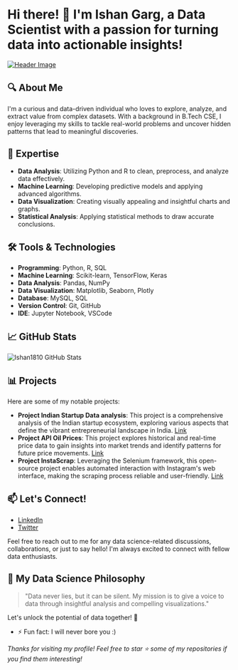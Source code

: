 # Hi there! 👋 I'm Ishan Garg, a Data Scientist with a passion for turning data into actionable insights!

[![Header Image](https://your-image-url.com)](https://your-portfolio-url.com)

## 🔍 About Me

I'm a curious and data-driven individual who loves to explore, analyze, and extract value from complex datasets. With a background in B.Tech CSE, I enjoy leveraging my skills to tackle real-world problems and uncover hidden patterns that lead to meaningful discoveries.

## 🚀 Expertise

- **Data Analysis**: Utilizing Python and R to clean, preprocess, and analyze data effectively.
- **Machine Learning**: Developing predictive models and applying advanced algorithms.
- **Data Visualization**: Creating visually appealing and insightful charts and graphs.
- **Statistical Analysis**: Applying statistical methods to draw accurate conclusions.

## 🛠️ Tools & Technologies

- **Programming**: Python, R, SQL
- **Machine Learning**: Scikit-learn, TensorFlow, Keras
- **Data Analysis**: Pandas, NumPy
- **Data Visualization**: Matplotlib, Seaborn, Plotly
- **Database**: MySQL, SQL
- **Version Control**: Git, GitHub
- **IDE**: Jupyter Notebook, VSCode

## 📈 GitHub Stats

![Ishan1810 GitHub Stats](https://github-readme-stats.vercel.app/api?username=Ishan1812&show_icons=true&theme=dark)

## 📊 Projects

Here are some of my notable projects:

- **Project Indian Startup Data analysis**: This project is a comprehensive analysis of the Indian startup ecosystem, exploring various aspects that define the vibrant entrepreneurial landscape in India. [Link](https://github.com/Ishan1812/Project-Indian-Startups-Analysis)
- **Project API Oil Prices**: This project explores historical and real-time price data to gain insights into market trends and identify patterns for future price movements. [Link](https://github.com/Ishan1812/Project-API-Crude-oil-prices)
- **Project InstaScrap**: Leveraging the Selenium framework, this open-source project enables automated interaction with Instagram's web interface, making the scraping process reliable and user-friendly. [Link](https://github.com/Ishan1812/Project-InstaScrap)

## 📫 Let's Connect!

- [LinkedIn]((https://www.linkedin.com/in/ishan-garg-45944823b/))
- [Twitter](https://twitter.com/copykreat)

Feel free to reach out to me for any data science-related discussions, collaborations, or just to say hello! I'm always excited to connect with fellow data enthusiasts.

## 🎯 My Data Science Philosophy

> "Data never lies, but it can be silent. My mission is to give a voice to data through insightful analysis and compelling visualizations."

Let's unlock the potential of data together! 🌟

- ⚡ Fun fact: I will never bore you :)

_Thanks for visiting my profile! Feel free to star ⭐️ some of my repositories if you find them interesting!_
